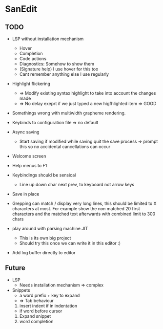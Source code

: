 # SanEdit

## TODO

* LSP without installation mechanism
    * Hover
    * Completion
    * Code actions
    * Diagnostics: Somehow to show them
    * (Signature help) I use hover for this too
    * Cant remember anything else I use regularly
* Highlight flickering
    - => Modify existing syntax highlight to take into account the changes made
    - => No delay exeprt if we just typed a new higfhlighted item => GOOD
* Somethings wrong with multiwidth grapheme rendering.
* Keybinds to configuration file => no default
* Async saving
    - Start saving if modified while saving quit the save process => prompt this so no accidental cancellations can occur
* Welcome screen
* Help menus to F1

* Keybindings should be sensical
    * Line up down char next prev, to keyboard not arrow keys
* Save in place

* Grepping can match / display very long lines, this should be limited to X
  characters at most. For example show the non matched 20 first characters and the
  matched text afterwards with combined limit to 300 chars

* play around with parsing machine JIT
    - This is its own big project
    - Should try this once we can write it in this editor :)

* Add log buffer directly to editor


## Future

* LSP
    * Needs installation mechanism => complex
* Snippets
    - a word prefix + key to expand 
    - => Tab behaviour 
    1. insert indent if in indentation
    - if word before cursor
    1. Expand snippet
    2. word completion

